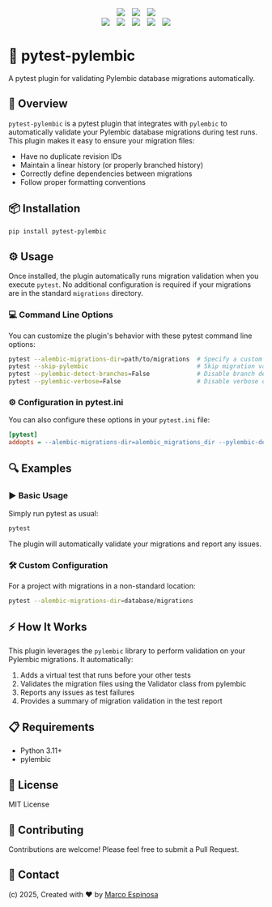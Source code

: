 <!-- Shields -->
<p align="center">
<a href="https://github.com/maekind/pytest-pylembic"><img src="https://img.shields.io/github/actions/workflow/status/maekind/pytest-pylembic/.github%2Fworkflows%2Ftesting.yaml?label=tests&color=green" hspace="5"></a>
<a href="https://github.com/maekind/pytest-pylembic/releases"><img src="https://img.shields.io/github/actions/workflow/status/maekind/pytest-pylembic/.github%2Fworkflows%2Frelease.yaml?label=build%20package&color=green" hspace="5"></a>
<a href="https://pypi.org/project/pytest-pylembic"><img src="https://img.shields.io/github/v/release/maekind/pytest-pylembic?color=blue&label=pypi" hspace="5"></a>
<br>
<a href="https://github.com/maekind/pytest-pylembic/blob/main/LICENSE"><img src="https://img.shields.io/badge/License-MIT-orange.svg" hspace="5"></a>
<a href="https://github.com/maekind/pytest-pylembic"><img src="https://img.shields.io/github/repo-size/maekind/pytest-pylembic?color=red" hspace="5"></a>
<a href="https://github.com/maekind/pytest-pylembic"><img src="https://img.shields.io/github/last-commit/maekind/pytest-pylembic?color=black" hspace="5"></a>
<a href="https://www.python.org/downloads/"><img src="https://img.shields.io/github/languages/top/maekind/pytest-pylembic?color=darkgreen" hspace="5"></a>
<a href="https://www.python.org/downloads/"><img src="https://img.shields.io/badge/python%20version-%3E3.11-lightblue" hspace="5"></a>
</p>
<!-- End of Shields -->

# 🧪 pytest-pylembic

A pytest plugin for validating Pylembic database migrations automatically.

## 📝 Overview

`pytest-pylembic` is a pytest plugin that integrates with `pylembic` to automatically validate your Pylembic database migrations during test runs. This plugin makes it easy to ensure your migration files:

- Have no duplicate revision IDs
- Maintain a linear history (or properly branched history)
- Correctly define dependencies between migrations
- Follow proper formatting conventions

## 📦 Installation

```bash
pip install pytest-pylembic
```

## ⚙️ Usage

Once installed, the plugin automatically runs migration validation when you execute `pytest`. No additional configuration is required if your migrations are in the standard `migrations` directory.

### 💻 Command Line Options

You can customize the plugin's behavior with these pytest command line options:

```bash
pytest --alembic-migrations-dir=path/to/migrations  # Specify a custom migrations directory
pytest --skip-pylembic                              # Skip migration validation
pytest --pylembic-detect-branches=False             # Disable branch detection
pytest --pylembic-verbose=False                     # Disable verbose output
```

### ⚙️ Configuration in pytest.ini

You can also configure these options in your `pytest.ini` file:

```ini
[pytest]
addopts = --alembic-migrations-dir=alembic_migrations_dir --pylembic-detect-branches=False --pylembic-verbose
```

## 🔍 Examples

### ▶️ Basic Usage

Simply run pytest as usual:

```bash
pytest
```

The plugin will automatically validate your migrations and report any issues.

### 🛠️ Custom Configuration

For a project with migrations in a non-standard location:

```bash
pytest --alembic-migrations-dir=database/migrations
```

## ⚡ How It Works

This plugin leverages the `pylembic` library to perform validation on your Pylembic migrations. It automatically:

1. Adds a virtual test that runs before your other tests
2. Validates the migration files using the Validator class from pylembic
3. Reports any issues as test failures
4. Provides a summary of migration validation in the test report

## 📋 Requirements

- Python 3.11+
- pylembic

## 🪪 License

MIT License

## 🤝 Contributing

Contributions are welcome! Please feel free to submit a Pull Request.

## 📧 Contact

(c) 2025, Created with ❤️ by [Marco Espinosa](mailto:marco@marcoespinosa.com)
